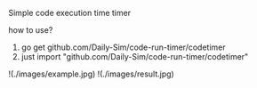 Simple code execution time timer

how to use?
1. go get github.com/Daily-Sim/code-run-timer/codetimer
2. just import "github.com/Daily-Sim/code-run-timer/codetimer"

!(./images/example.jpg)
!(./images/result.jpg)


